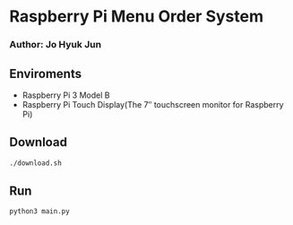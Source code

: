# Raspberry Pi Menu Order System
### Author: Jo Hyuk Jun
## Enviroments
- Raspberry Pi 3 Model B
- Raspberry Pi Touch Display(The 7″ touchscreen monitor for Raspberry Pi)
## Download
```bash
./download.sh
```

## Run
```bash
python3 main.py
```
